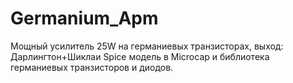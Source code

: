 # Germanium_Apm

Мощный усилитель 25W на германиевых транзисторах, выход: Дарлингтон+Шиклаи
Spice модель в Microcap и библиотека германиевых транзисторов и диодов.
